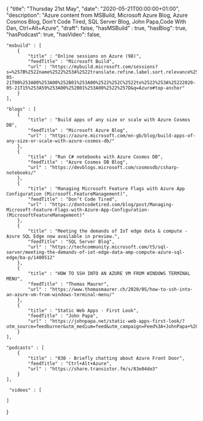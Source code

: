 {
    "title": "Thursday 21st May",
    "date": "2020-05-21T00:00:00+01:00",
    "description": "Azure content from MSBuild, Microsoft Azure Blog, Azure Cosmos Blog, Don't Code Tired, SQL Server Blog, John Papa,Code With Dan, Ctrl+Alt+Azure",
    "draft": false,
    "hasMSBuild" : true,
    "hasBlog": true,
    "hasPodcast": true,
    "hasVideo": false,

    "msbuild" : [
        {
            "title" : "Online sessions on Azure (98)",
            "feedTitle" : "Microsoft Build",
            "url" : "https://mybuild.microsoft.com/sessions?s=%257B%2522name%2522%253A%2522translate.refine.label.sort.relevance%2522%252C%2522type%2522%253A0%257D&t=%257B%2522from%2522%253A%25222020-05-21T00%253A00%253A00%252B01%253A00%2522%252C%2522to%2522%253A%25222020-05-21T15%253A59%253A00%252B01%253A00%2522%257D&q=Azure#top-anchor"
        }
    ],

    "blogs" : [
        {
            "title" : "Build apps of any size or scale with Azure Cosmos DB",
            "feedTitle" : "Microsoft Azure Blog",
            "url" : "https://azure.microsoft.com/en-gb/blog/build-apps-of-any-size-or-scale-with-azure-cosmos-db/"
        },
        {
            "title" : "Run C# notebooks with Azure Cosmos DB",
            "feedTitle" : "Azure Cosmos DB Blog",
            "url" : "https://devblogs.microsoft.com/cosmosdb/csharp-notebooks/"
        },
        {
            "title" : "Managing Microsoft Feature Flags with Azure App Configuration (Microsoft.FeatureManagement)",
            "feedTitle" : "Don’t Code Tired",
            "url" : "https://dontcodetired.com/blog/post/Managing-Microsoft-Feature-Flags-with-Azure-App-Configuration-(MicrosoftFeatureManagement)"
        },
        {
            "title" : "Meeting the demands of IoT edge data & compute - Azure SQL Edge now available in preview.",
            "feedTitle" : "SQL Server Blog",
            "url" : "https://techcommunity.microsoft.com/t5/sql-server/meeting-the-demands-of-iot-edge-data-amp-compute-azure-sql-edge/ba-p/1400512"
        },
        {
            "title" : "HOW TO SSH INTO AN AZURE VM FROM WINDOWS TERMINAL MENU",
            "feedTitle" : "Thomas Maurer",
            "url" : "https://www.thomasmaurer.ch/2020/05/how-to-ssh-into-an-azure-vm-from-windows-terminal-menu/"
        },
        {
            "title" : "Static Web Apps - First Look",
            "feedTitle" : "John Papa",
            "url" : "https://johnpapa.net/static-web-apps-first-look/?utm_source=feedburner&utm_medium=feed&utm_campaign=Feed%3A+JohnPapa+%28JohnPapa.net%29"
        }
    ],

    "podcasts" : [
        {
            "title" : "030 - Briefly chatting about Azure Front Door",
            "feedTitle" : "Ctrl+Alt+Azure",
            "url" : "https://share.transistor.fm/s/83e04de3"
        }
    ],

     "videos" : [
        
    ]
}

